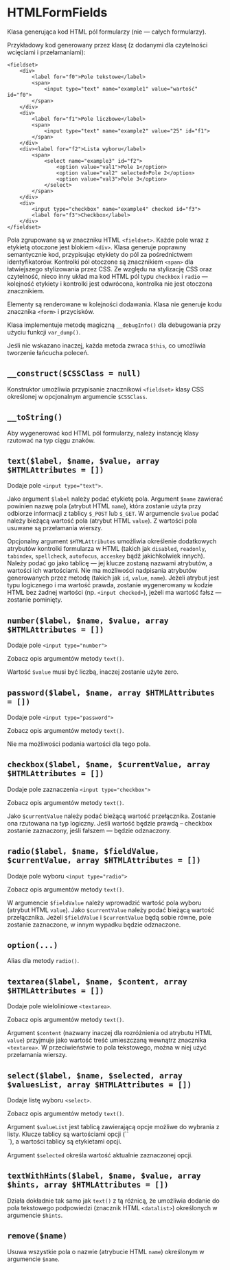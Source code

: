 HTMLFormFields
===

Klasa generująca kod HTML pól formularzy (nie — całych formularzy).

Przykładowy kod generowany przez klasę (z dodanymi dla czytelności wcięciami i przełamaniami):

	<fieldset>
		<div>
			<label for="f0">Pole tekstowe</label>
			<span>
				<input type="text" name="example1" value="wartość" id="f0">
			</span>
		</div>
		<div>
			<label for="f1">Pole liczbowe</label>
			<span>
				<input type="text" name="example2" value="25" id="f1">
			</span>
		</div>
		<div><label for="f2">Lista wyboru</label>
			<span>
				<select name="example3" id="f2">
					<option value="val1">Pole 1</option>
					<option value="val2" selected>Pole 2</option>
					<option value="val3">Pole 3</option>
				</select>
			</span>
		</div>
		<div>
			<input type="checkbox" name="example4" checked id="f3">
			<label for="f3">Checkbox</label>
		</div>
	</fieldset>


Pola zgrupowane są w znaczniku HTML `<fieldset>`. Każde pole wraz z etykietą otoczone jest blokiem `<div>`. Klasa generuje poprawny semantycznie kod, przypisując etykiety do pól za pośrednictwem identyfikatorów. Kontrolki pól otoczone są znacznikiem `<span>` dla łatwiejszego stylizowania przez CSS.
Ze względu na stylizację CSS oraz czytelność, nieco inny układ ma kod HTML pól typu `checkbox` i `radio` — kolejność etykiety i kontrolki jest odwrócona, kontrolka nie jest otoczona znacznikiem.

Elementy są renderowane w kolejności dodawania. Klasa nie generuje kodu znacznika `<form>` i przycisków.

Klasa implementuje metodę magiczną `__debugInfo()` dla debugowania przy użyciu funkcji `var_dump()`.

Jeśli nie wskazano inaczej, każda metoda zwraca `$this`, co umożliwia tworzenie łańcucha poleceń.

## `__construct($CSSClass = null)`

Konstruktor umożliwia przypisanie znacznikowi `<fieldset>` klasy CSS określonej w opcjonalnym argumencie `$CSSClass`.

## `__toString()`

Aby wygenerować kod HTML pól formularzy, należy instancję klasy rzutować na typ ciągu znaków.

## `text($label, $name, $value, array $HTMLAttributes = [])`

Dodaje pole `<input type="text">`.

Jako argument `$label` należy podać etykietę pola. Argument `$name` zawierać powinien nazwę pola (atrybut HTML `name`), która zostanie użyta przy odbiorze informacji z tablicy `$_POST` lub `$_GET`. W argumencie `$value` podać należy bieżącą wartość pola (atrybut HTML `value`). Z wartości pola usuwane są przełamania wierszy.

Opcjonalny argument `$HTMLAttributes` umożliwia określenie dodatkowych atrybutów kontrolki formularza w HTML (takich jak `disabled`, `readonly`, `tabindex`, `spellcheck`, `autofocus`, `acceskey` bądź jakichkolwiek innych). Należy podać go jako tablicę — jej klucze zostaną nazwami atrybutów, a wartości ich wartościami. Nie ma możliwości nadpisania atrybutów generowanych przez metodę (takich jak `id`, `value`, `name`).
Jeżeli atrybut jest typu logicznego i ma wartość prawda, zostanie wygenerowany w kodzie HTML bez żadnej wartości (np. `<input checked>`), jeżeli ma wartość fałsz — zostanie pominięty.

## `number($label, $name, $value, array $HTMLAttributes = [])`

Dodaje pole `<input type="number">`

Zobacz opis argumentów metody `text()`.

Wartość `$value` musi być liczbą, inaczej zostanie użyte zero.

## `password($label, $name, array $HTMLAttributes = [])`

Dodaje pole `<input type="password">`

Zobacz opis argumentów metody `text()`.

Nie ma możliwości podania wartości dla tego pola.

## `checkbox($label, $name, $currentValue, array $HTMLAttributes = [])`

Dodaje pole zaznaczenia `<input type="checkbox">`

Zobacz opis argumentów metody `text()`.

Jako `$currentValue` należy podać bieżącą wartość przełącznika. Zostanie ona rzutowana na typ logiczny. Jeśli wartość będzie prawdą – checkbox zostanie zaznaczony, jeśli fałszem — będzie odznaczony.

## `radio($label, $name, $fieldValue, $currentValue, array $HTMLAttributes = [])`

Dodaje pole wyboru `<input type="radio">`

Zobacz opis argumentów metody `text()`.

W argumencie `$fieldValue` należy wprowadzić wartość pola wyboru (atrybut HTML `value`). Jako `$currentValue` należy podać bieżącą wartość przełącznika. Jeżeli `$fieldValue` i `$currentValue` będą sobie równe, pole zostanie zaznaczone, w innym wypadku będzie odznaczone.

## `option(...)`

Alias dla metody `radio()`.

## `textarea($label, $name, $content, array $HTMLAttributes = [])`

Dodaje pole wieloliniowe `<textarea>`.

Zobacz opis argumentów metody `text()`.

Argument `$content` (nazwany inaczej dla rozróżnienia od atrybutu HTML `value`) przyjmuje jako wartość treść umieszczaną wewnątrz znacznika `<textarea>`. W przeciwieństwie to pola tekstowego, można w niej użyć przełamania wierszy.

## `select($label, $name, $selected, array $valuesList, array $HTMLAttributes = [])`

Dodaje listę wyboru `<select>`.

Zobacz opis argumentów metody `text()`.

Argument `$valueList` jest tablicą zawierającą opcje możliwe do wybrania z listy. Klucze tablicy są wartościami opcji (``<option value="...">`), a wartości tablicy są etykietami opcji.

Argument `$selected` określa wartość aktualnie zaznaczonej opcji.

## `textWithHints($label, $name, $value, array $hints, array $HTMLAttributes = [])`

Działa dokładnie tak samo jak `text()` z tą różnicą, że umożliwia dodanie do pola tekstowego podpowiedzi (znacznik HTML `<datalist>`) określonych w argumencie `$hints`.

## `remove($name)`

Usuwa wszystkie pola o nazwie (atrybucie HTML `name`) określonym w argumencie `$name`.